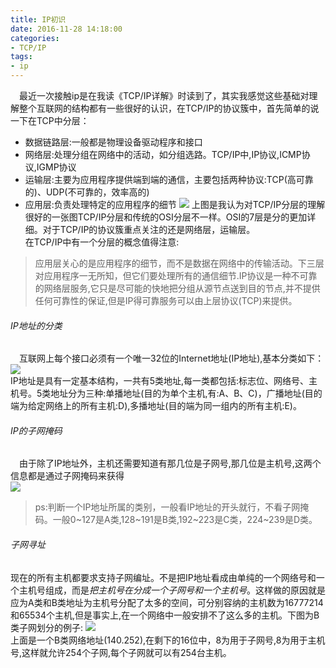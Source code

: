 ```yaml
---
title: IP初识
date: 2016-11-28 14:18:00
categories: 
- TCP/IP
tags:
- ip
---
```

&emsp;最近一次接触ip是在我读《TCP/IP详解》时读到了，其实我感觉这些基础对理解整个互联网的结构都有一些很好的认识，在TCP/IP的协议簇中，首先简单的说一下在TCP中分层：  
- 数据链路层:一般都是物理设备驱动程序和接口
- 网络层:处理分组在网络中的活动，如分组选路。TCP/IP中,IP协议,ICMP协议,IGMP协议
- 运输层:主要为应用程序提供端到端的通信，主要包括两种协议:TCP(高可靠的)、UDP(不可靠的，效率高的)
- 应用层:负责处理特定的应用程序的细节
![](http://ofa8x9gy9.bkt.clouddn.com/TCP:IP%E5%88%86%E5%B1%82.png)
上图是我认为对TCP/IP分层的理解很好的一张图TCP/IP分层和传统的OSI分层不一样。OSI的7层是分的更加详细。对于TCP/IP的协议簇重点关注的还是网络层，运输层。  
在TCP/IP中有一个分层的概念值得注意:  
> 应用层关心的是应用程序的细节，而不是数据在网络中的传输活动。下三层对应用程序一无所知，但它们要处理所有的通信细节.IP协议是一种不可靠的网络层服务,它只是尽可能的快地把分组从源节点送到目的节点,并不提供任何可靠性的保证,但是IP得可靠服务可以由上层协议(TCP)来提供。

###### IP地址的分类
 &emsp;互联网上每个接口必须有一个唯一32位的Internet地址(IP地址),基本分类如下：  
![](http://ofa8x9gy9.bkt.clouddn.com/%E4%BA%94%E7%B1%BB%E4%BA%92%E8%81%94%E7%BD%91%E5%9C%B0%E5%9D%80.png)  
IP地址是具有一定基本结构，一共有5类地址,每一类都包括:标志位、网络号、主机号。5类地址分为三种:单播地址(目的为单个主机,有:A、B、C)，广播地址(目的端为给定网络上的所有主机:D),多播地址(目的端为同一组内的所有主机:E)。  
###### IP的子网掩码  
&emsp;由于除了IP地址外，主机还需要知道有那几位是子网号,那几位是主机号,这两个信息都是通过子网掩码来获得  
![](http://ofa8x9gy9.bkt.clouddn.com/%E5%AD%90%E7%BD%91%E6%8E%A9%E7%A0%81.png)  
> ps:判断一个IP地址所属的类别，一般看IP地址的开头就行，不看子网掩码。一般0~127是A类,128~191是B类,192~223是C类，224~239是D类。

###### 子网寻址  
现在的所有主机都要求支持子网编址。不是把IP地址看成由单纯的一个网络号和一个主机号组成，而是*把主机号在分成一个子网号和一个主机号*。这样做的原因就是应为A类和B类地址为主机号分配了太多的空间，可分别容纳的主机数为16777214和65534个主机,但是事实上,在一个网络中一般安排不了这么多的主机。下图为B类子网划分的例子:
![](http://ofa8x9gy9.bkt.clouddn.com/%E5%AD%90%E7%BD%91%E5%AF%BB%E5%9D%80.png)  
上面是一个B类网络地址(140.252),在剩下的16位中，8为用于子网号,8为用于主机号,这样就允许254个子网,每个子网就可以有254台主机。
